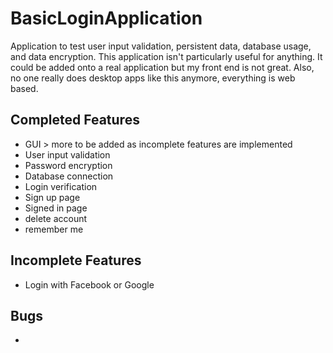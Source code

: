 # BasicLoginApplication

Application to test user input validation, persistent data, database usage, and data encryption. This application isn't particularly useful for anything. It could be added onto a real application but my front end is not great. Also, no one really does desktop apps like this anymore, everything is web based.

Completed Features
------------------
- GUI > more to be added as incomplete features are implemented
- User input validation
- Password encryption
- Database connection
- Login verification
- Sign up page
- Signed in page
- delete account
- remember me

Incomplete Features
-------------------
- Login with Facebook or Google

Bugs
---
-
